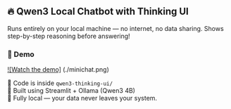 ## 🔥 Qwen3 Local Chatbot with Thinking UI

Runs entirely on your local machine — no internet, no data sharing. Shows step-by-step reasoning before answering!

### 🎥 Demo

[![Watch the demo]](./Mini%20Chatgpt%20Screen%20Record.mp4)
(./minichat.png)

📂 Code is inside `qwen3-thinking-ui/`  
🧠 Built using Streamlit + Ollama (Qwen3 4B)  
🔐 Fully local — your data never leaves your system.
